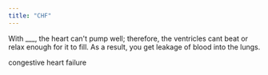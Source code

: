 ```yaml
---
title: "CHF"
---
```

With ___, the heart can't pump well; therefore, the ventricles cant beat or relax enough for it to fill. As a result, you get leakage of blood into the lungs.

congestive heart failure

